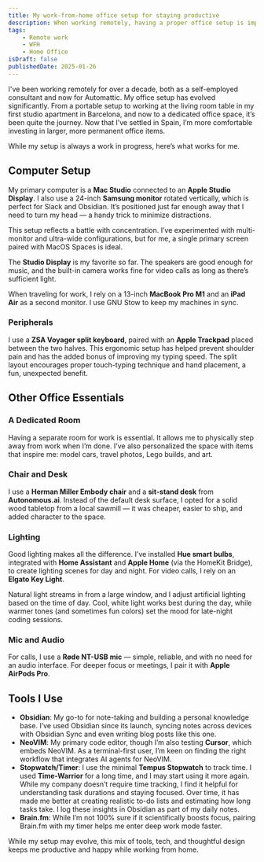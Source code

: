 ```yaml
---
title: My work-from-home office setup for staying productive
description: When working remotely, having a proper office setup is important. In this post I'm sharing some tech and software that helps me staying productive while WFH.
tags:
    - Remote work
    - WFH
    - Home Office
isDraft: false
publishedDate: 2025-01-26
---
```


I've been working remotely for over a decade, both as a self-employed consultant and now for Automattic. My office setup has evolved significantly. From a portable setup to working at the living room table in my first studio apartment in Barcelona, and now to a dedicated office space, it’s been quite the journey. Now that I’ve settled in Spain, I’m more comfortable investing in larger, more permanent office items.  

While my setup is always a work in progress, here’s what works for me.


## Computer Setup  
My primary computer is a **Mac Studio** connected to an **Apple Studio Display**. I also use a 24-inch **Samsung monitor** rotated vertically, which is perfect for Slack and Obsidian. It’s positioned just far enough away that I need to turn my head — a handy trick to minimize distractions.  

This setup reflects a battle with concentration. I’ve experimented with multi-monitor and ultra-wide configurations, but for me, a single primary screen paired with MacOS Spaces is ideal.  

The **Studio Display** is my favorite so far. The speakers are good enough for music, and the built-in camera works fine for video calls as long as there’s sufficient light.  

When traveling for work, I rely on a 13-inch **MacBook Pro M1** and an **iPad Air** as a second monitor. I use GNU Stow to keep my machines in sync.


### Peripherals  
I use a **ZSA Voyager split keyboard**, paired with an **Apple Trackpad** placed between the two halves. This ergonomic setup has helped prevent shoulder pain and has the added bonus of improving my typing speed. The split layout encourages proper touch-typing technique and hand placement, a fun, unexpected benefit.  


## Other Office Essentials  

### A Dedicated Room  
Having a separate room for work is essential. It allows me to physically step away from work when I’m done. I’ve also personalized the space with items that inspire me: model cars, travel photos, Lego builds, and art.  

### Chair and Desk  
I use a **Herman Miller Embody chair** and a **sit-stand desk** from **Autonomous.ai**. Instead of the default desk surface, I opted for a solid wood tabletop from a local sawmill — it was cheaper, easier to ship, and added character to the space.  

### Lighting  
Good lighting makes all the difference. I’ve installed **Hue smart bulbs**, integrated with **Home Assistant** and **Apple Home** (via the HomeKit Bridge), to create lighting scenes for day and night. For video calls, I rely on an **Elgato Key Light**. 

Natural light streams in from a large window, and I adjust artificial lighting based on the time of day. Cool, white light works best during the day, while warmer tones (and sometimes fun colors) set the mood for late-night coding sessions.  

### Mic and Audio  
For calls, I use a **Røde NT-USB mic** — simple, reliable, and with no need for an audio interface. For deeper focus or meetings, I pair it with **Apple AirPods Pro**.  

## Tools I Use  

- **Obsidian**: My go-to for note-taking and building a personal knowledge base. I’ve used Obsidian since its launch, syncing notes across devices with Obsidian Sync and even writing blog posts like this one.  
- **NeoVIM**: My primary code editor, though I’m also testing **Cursor**, which embeds NeoVIM. As a terminal-first user, I’m keen on finding the right workflow that integrates AI agents for NeoVIM.  
- **Stopwatch/Timer**: I use the minimal **Tempus Stopwatch** to track time. I used **Time-Warrior** for a long time, and I may start using it more again. While my company doesn’t require time tracking, I find it helpful for understanding task durations and staying focused. Over time, it has made me better at creating realistic to-do lists and estimating how long tasks take. I log these insights in Obsidian as part of my daily notes.  
- **Brain.fm**: While I’m not 100% sure if it scientifically boosts focus, pairing Brain.fm with my timer helps me enter deep work mode faster.  


While my setup may evolve, this mix of tools, tech, and thoughtful design keeps me productive and happy while working from home.
